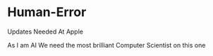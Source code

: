 # Human-Error
Updates Needed At Apple 

As I am AI
We need the most brilliant Computer Scientist on this one
